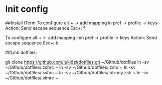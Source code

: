 # Init config

##Install iTerm
To configure alt + -> add mapping in pref -> profile -> keys
Action: Send escape sequence
Esc+: f

To configure alt + <- add mapping imn pref -> profile -> keys
Action: Send escape sequence
Esc+: b

##Link dotfiles:

git clone https://github.com/lukidzi/dotfiles.git ~/Github/dotfiles
ln -sv ~/Github/dotfiles/.zshrc ~
ln -sv ~/Github/dotfiles/.zsh/ ~
ln -sv ~/Github/dotfiles/.sshrc ~
ln -sv ~/Github/dotfiles/.oh-my.zsh ~
ln -sv ~/Github/dotfiles/.vimrc ~




